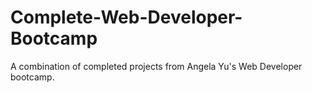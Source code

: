 # Complete-Web-Developer-Bootcamp
A combination of completed projects from Angela Yu's Web Developer bootcamp.
